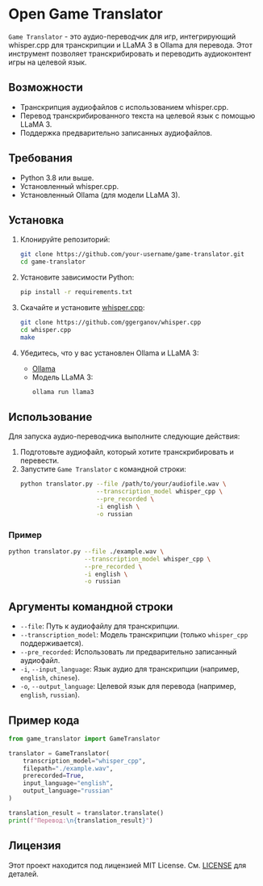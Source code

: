 
# Open Game Translator

`Game Translator` - это аудио-переводчик для игр, интегрирующий whisper.cpp для транскрипции и LLaMA 3 в Ollama для перевода. Этот инструмент позволяет транскрибировать и переводить аудиоконтент игры на целевой язык.

## Возможности
- Транскрипция аудиофайлов с использованием whisper.cpp.
- Перевод транскрибированного текста на целевой язык с помощью LLaMA 3.
- Поддержка предварительно записанных аудиофайлов.

## Требования
- Python 3.8 или выше.
- Установленный whisper.cpp.
- Установленный Ollama (для модели LLaMA 3).

## Установка

1. Клонируйте репозиторий:
    ```bash
    git clone https://github.com/your-username/game-translator.git
    cd game-translator
    ```

2. Установите зависимости Python:
    ```bash
    pip install -r requirements.txt
    ```

3. Скачайте и установите [whisper.cpp](https://github.com/ggerganov/whisper.cpp):
    ```bash
    git clone https://github.com/ggerganov/whisper.cpp
    cd whisper.cpp
    make
    ```

4. Убедитесь, что у вас установлен Ollama и LLaMA 3:
    - [Ollama](https://ollama.com)
    - Модель LLaMA 3:
      ```bash
      ollama run llama3
      ```

## Использование
Для запуска аудио-переводчика выполните следующие действия:

1. Подготовьте аудиофайл, который хотите транскрибировать и перевести.
2. Запустите `Game Translator` с командной строки:
    ```bash
    python translator.py --file /path/to/your/audiofile.wav \
                         --transcription_model whisper_cpp \
                         --pre_recorded \
                         -i english \
                         -o russian
    ```

### Пример
```bash
python translator.py --file ./example.wav \
                     --transcription_model whisper_cpp \
                     --pre_recorded \
                     -i english \
                     -o russian
```

## Аргументы командной строки
- `--file`: Путь к аудиофайлу для транскрипции.
- `--transcription_model`: Модель транскрипции (только `whisper_cpp` поддерживается).
- `--pre_recorded`: Использовать ли предварительно записанный аудиофайл.
- `-i`, `--input_language`: Язык аудио для транскрипции (например, `english`, `chinese`).
- `-o`, `--output_language`: Целевой язык для перевода (например, `english`, `russian`).

## Пример кода
```python
from game_translator import GameTranslator

translator = GameTranslator(
    transcription_model="whisper_cpp",
    filepath="./example.wav",
    prerecorded=True,
    input_language="english",
    output_language="russian"
)

translation_result = translator.translate()
print(f"Перевод:\n{translation_result}")
```

## Лицензия
Этот проект находится под лицензией MIT License. См. [LICENSE](LICENSE) для деталей.
